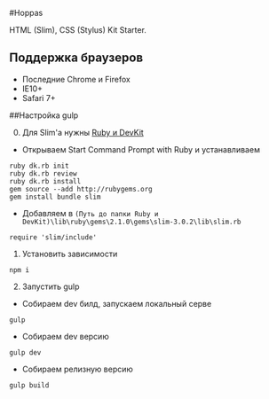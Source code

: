 #Hoppas

HTML (Slim), CSS (Stylus) Kit Starter.

## Поддержка браузеров
* Последние Chrome и Firefox
* IE10+
* Safari 7+

##Настройка gulp

0) Для Slim'a нужны [Ruby и DevKit](http://rubyinstaller.org/downloads/)
 * Открываем Start Command Prompt with Ruby и устанавливаем

 ```
ruby dk.rb init
ruby dk.rb review
ruby dk.rb install
gem source --add http://rubygems.org
gem install bundle slim
 ```
 * Добавляем в ```(Путь до папки Ruby и DevKit)\lib\ruby\gems\2.1.0\gems\slim-3.0.2\lib\slim.rb```

 ```
 require 'slim/include'
 ```

1) Установить зависимости
 ```
npm i
 ```

2) Запустить gulp
 * Cобираем dev билд, запускаем локальный серве
 ```
gulp
 ```
 * Cобираем dev версию
 ```
gulp dev
 ```
 * Cобираем релизную версию
 ```
gulp build
 ```
